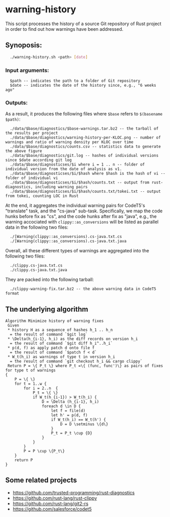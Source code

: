 # warning-history

This script processes the history of a source Git repository of Rust project
in order to find out how warnings have been addressed.

## Synoposis:
```bash
  ./warning-history.sh <path> [date]
```

### Input arguments:

```
  $path -- indicates the path to a folder of Git repository
  $date -- indicates the date of the history since, e.g., "6 weeks ago"
```

### Outputs:

As a result, it produces the following files where `$base` refers to `$(basename $path)`:
```
  ./data/$base/diagnostics/$base-warnings.tar.bz2 -- the tarball of the results per project
  ./data/$base/diagnostics/warning-history-per-KLOC.png -- number of warnings and ratio of warning density per KLOC over time
  ./data/$base/diagnostics/counts.csv -- statistics data to generate the above figure
  ./data/$base/diagnostics/git.log -- hashes of individual versions since $date according git log 
  ./data/$base/diagnosticses/$i where i = 1 .. n -- folder of individual version from the date of analysis as v1.
  ./data/$base/diagnosticses/$i/$hash where $hash is the hash of vi -- folder of individual vi 
  ./data/$base/diagnosticses/$i/$hash/counts.txt -- output from rust-diagnostics, including warning pairs
  ./data/$base/diagnosticses/$i/$hash/counts.txt/tokei.txt -- output from tokei, counting LOC in Rust
```
At the end, it aggregates the individual warning pairs for CodeT5's "translate" task, and the "cs-java" sub-task.
Specifically, we map the code hunks before fix as "cs", and the code hunks after fix as "java", e.g.,
the warning accociated with `clippy::as_conversions` will be listed as parallel data in the following two files:
```
  ./[Warning(clippy::as_conversions).cs-java.txt.cs
  ./[Warning(clippy::as_conversions).cs-java.txt.java
```
Overall, all these different types of warnings are aggregated into the following two files:
```
  ./clippy.cs-java.txt.cs
  ./clippy.cs-java.txt.java
```
They are packed into the following tarball:
```
  ./clippy-warning-fix.tar.bz2 -- the above warning data in CodeT5 format
```

## The underlying algorithm

```
Algorithm Minimize history of warning fixes
 Given 
 * history H as a sequence of hashes h_1 .. h_n 
  = the result of command `$git log` 
 * \Delta(h_{i-1}, h_i) as the diff records on version h_i
  = the result of command `$git diff h_i^..h_i`
 * p(d, f) as apply patch d onto file f
  = the result of command `$patch f < d`
 * W_t(h_i) as warnings of type t in version h_i
  = the result of command `git checkout h_i && cargo clippy`
 Return P = \{ P_t \} where P_t =\{ (func, func')\} as pairs of fixes for type t of warnings
{
    P = \{ \}
    for t = 1..w {
        for i = 2..n  {
            P_t = \{ \}
            if W_t(h_{i-1}) > W_t(h_i) {
                D = \Delta (h_{i-1}, h_i) 
                foreach d \in D {
                    let f = file(d) 
                    let h' = p(d, f)
                    if W_t(h_i) == W_t(h') {
                        D = D \setminus \{d\} 
                    }
                    P_t = P_t \cup {D} 
                }
            }
        }
        P = P \cup \{P_t\}
    }
    return P
}
```

## Some related projects

 * https://github.com/trusted-programming/rust-diagnostics
 * https://github.com/rust-lang/rust-clippy
 * https://github.com/rust-lang/git2-rs
 * https://github.com/salesforce/codet5

